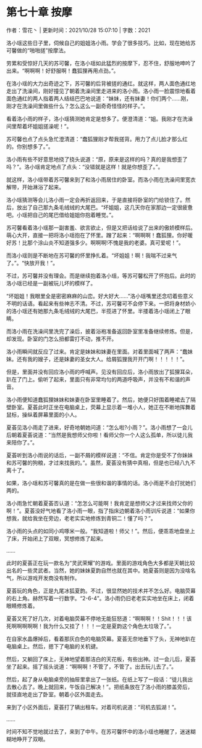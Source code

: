 # 第七十章 按摩

作者：雪花丶 | 更新时间：2021/10/28 15:07:10 | 字数：2021

洛小瑶这些日子里，伺候自己的姐姐洛小雨。学会了很多技巧。比如，现在她给苏可馨做的“啪啪搓”按摩法。

劳累和受惊好几天的苏可馨，在洛小瑶如此猛烈的按摩下，忍不住，舒服地呻吟了出来。“啊啊啊！好舒服啊！蠢狐狸再用点劲。”。

在洛小瑶的大力出奇迹之下，苏可馨的后背被搓的通红。就这样，两人面色通红地走出了洗澡间，刚好撞见了朝着洗澡间里走进来的洛小雨。洛小雨一脸震惊地看着面色通红的两人指着两人结结巴巴地说道：“妹妹，还有妹妻！你们两个……刚，刚才在洗澡间里做些什么？怎么这么一副奇奇怪怪的样子。”。

看着洛小雨的样子，洛小瑶猜测她肯定是想多了。便澄清道：“姐。我刚才在洗澡间里帮着坏姐姐搓澡呢！”。

苏可馨也点了点头急忙澄清道：“蠢狐狸刚才帮我搓背。用力了点儿脸才那么红的。你别想多了。”。

洛小雨有些不好意思地挠了挠头说道：“原，原来是这样的吗？真的是我想歪了吗？”。洛小瑶肯定地点了点头：“没错就是这样！就是你想歪了。”。

就这样，洛小瑶带着苏可馨来到了和洛小雨居住的卧室。而洛小雨在洗澡间里宽衣解带，开始淋浴了起来。

洛小瑶猜测等会儿洛小雨一定会再折返回来，于是直接将卧室的门给锁住了。然后，放出了自己那九条毛绒绒的大尾巴。“坏姐姐，这几天你在家那边一定很疲惫吧。小瑶把自己的尾巴借给姐姐你抱着睡觉。”。

苏可馨看着洛小瑶那一副害羞、欲言欲止，但是又把话给说了出来的傲娇模样后。萌心大开，直接一把将洛小瑶抱在了怀里。蹭了起来：“啊啊啊！蠢狐狸。你好暖好苏！比那个涂山炎不知道强多少。啊啊啊!不愧是我的老婆。真可爱呢！”。

而洛小瑶则是不断地在苏可馨的怀里挣扎着。“坏姐姐！啊！我喘不过来气了。”。“快放开我！”。

不过，苏可馨并没有理会。而是继续抱着洛小瑶，等苏可馨松开了怀抱后。此时的洛小瑶已经是一副被玩儿坏的模样了。

“坏姐姐！我眼里全是密密麻麻的山峦。好大好大……”洛小瑶嘴里还念叨着些意义不明的话语。看起来有些神志不清。不过，苏可馨可不会停下来。一把将身材娇小的洛小瑶还有她那九条毛绒绒的大尾巴，半揽进了怀里。半搂着洛小瑶闭上了眼睛。

而洛小雨在洗澡间里洗完了澡后，披着浴袍准备返回卧室里准备继续修炼。但是，却发现。卧室的门怎么扭都雷打不动，推不开。

洛小雨瞬间就反应了过来。肯定是妹妹和妹妻在里面。对着里面喊了两声：“蠢妹妹。还有我的嫂子，还是妹妻的圣女大人。给屑狐狸我开开门啊！！！！！”。

但是，里面并没有回应洛小雨的呼喊声。见没有回应后，洛小雨放出了狐狸耳朵，趴在了门上。偷听了起来，里面只有非常均匀的两道呼吸声，并没有不和谐的声音。

洛小雨便知道蠢狐狸妹妹和妹妻在卧室里睡着了。然后，她便只好围着睡裙去了隔壁卧室。夏荟此时正坐在电脑桌上，荧幕上显示着一堆小人，她正在不断地挥舞着鼠标，操纵着屏幕里面的小人。

夏荟见洛小雨走了进来，好奇地朝她问道：“怎么啦?小雨？”。洛小雨想了一会儿后朝着夏荟说道：“当然是我想师父你啦！看师父你一个人这么孤单，所以徒儿我来陪你了。”。

夏荟听到洛小雨说的话后，一副不屑的模样说道：“不信。肯定你是受不了你妹妹和苏可馨的狗粮，才过来找我的。”。虽然，夏荟没有猜中真相，但是也已经八九不离十了。

如果，洛小瑶和苏可馨真的是在做一些很和谐的事情的话。洛小雨是不会打扰她们两的。

洛小雨急忙朝着夏荟否认道：“怎怎么可能啊！我肯定是想师父才过来找师父你的啊！”。夏荟没好气地看了洛小雨一眼，指了指床边朝着洛小雨训斥说道：“如果你想我，就给我坐在旁边，老老实实地修炼到青铜二！懂了吗？”。

洛小雨的头点的如同小鸡啄米一般。“我知道啦！师父！”。然后，便乖乖地盘坐上了床，开始闭上了双眼，冥想修炼了起来。

……

此时的夏荟正在玩一款名为“灵武荣耀”的游戏。里面的游戏角色大多都是天朝比较出名的一些灵武者。当然，她的妹妹夏韵自然也就在其中。她夏荟则是因为没啥名气，所以游戏开发商没有制作。

夏荟玩的角色，正是九尾冰狐夏韵。不过，很显然她的技术并不怎么好。电脑荧幕的右上角。赫然写着一行数字。“2-6-4”。洛小雨仍旧老老实实地坐在床上，闭着眼睛修炼着。

夏荟又死了好几次，对着电脑荧幕不停地无能狂怒道：“啊啊啊！！Shit！！！该死啊啊啊啊啊！我为什么又挂了！！！一定是夏韵这个角色太垃圾了。”。

在自家水晶爆掉后，看着那灰白色的电脑荧幕。夏荟无奈地垂下了头，无神地趴在电脑桌上。然后，摁下了电脑的关机键。

然后，又躺回了床上，无神地望着那洁白的天花板，有些出神。过一会儿后，夏荟坐了起来。摇了摇头说道：“啊啊啊！不管了，不管了。出去玩儿去了。”。

然后，起了身从电脑桌旁的抽屉里拿出了一张纸。在纸上写了一段话：“徒儿我出去散心去了。晚上就回来，午饭自己解决！”。把纸条放在了洛小雨的膝盖旁后，就径直地走出了卧室。朝着小区外面走去。

来到了小区外面后，夏荟打了辆出租车。对着司机说道：“司机去狐湖！”。

……

时间不知不觉地就过去了，来到了中午。在苏可馨怀中的洛小瑶也睡醒了，迷迷糊糊地睁开了双眼。

